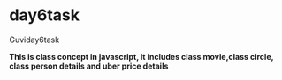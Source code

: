 # day6task

Guviday6task

**This is class concept in javascript, it includes class movie,class circle, class person details and uber price details**
